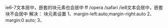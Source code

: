 ie6-7文本居中，嵌套的块元素也会居中
ff /opera /safari /ie8文本会居中，嵌套块不会居中
解决：
块元素设置
1、margin-left:auto;margin-right:auto
2、margin:0 auto;
3、<div align=”center”></div>